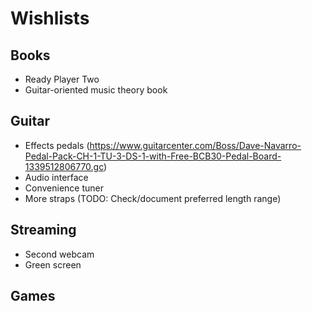 # Wishlists

## Books

- Ready Player Two
- Guitar-oriented music theory book

## Guitar

- Effects pedals (https://www.guitarcenter.com/Boss/Dave-Navarro-Pedal-Pack-CH-1-TU-3-DS-1-with-Free-BCB30-Pedal-Board-1339512806770.gc)
- Audio interface
- Convenience tuner
- More straps (TODO: Check/document preferred length range)

## Streaming

- Second webcam
- Green screen

## Games
